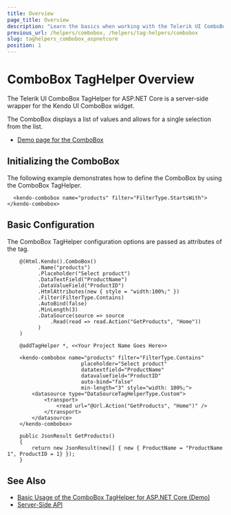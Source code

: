 ```yaml
---
title: Overview
page_title: Overview
description: "Learn the basics when working with the Telerik UI ComboBox TagHelper for ASP.NET Core (MVC 6 or ASP.NET Core MVC)."
previous_url: /helpers/combobox, /helpers/tag-helpers/combobox
slug: taghelpers_combobox_aspnetcore
position: 1
---
```


# ComboBox TagHelper Overview

The Telerik UI ComboBox TagHelper for ASP.NET Core is a server-side wrapper for the Kendo UI ComboBox widget.

The ComboBox displays a list of values and allows for a single selection from the list.

* [Demo page for the ComboBox](https://demos.telerik.com/aspnet-core/combobox/tag-helper)

## Initializing the ComboBox

The following example demonstrates how to define the ComboBox by using the ComboBox TagHelper.

      <kendo-combobox name="products" filter="FilterType.StartsWith"></kendo-combobox>

## Basic Configuration

The ComboBox TagHelper configuration options are passed as attributes of the tag.

```cshtml
    @(Html.Kendo().ComboBox()
          .Name("products")
          .Placeholder("Select product")
          .DataTextField("ProductName")
          .DataValueField("ProductID")
          .HtmlAttributes(new { style = "width:100%;" })
          .Filter(FilterType.Contains)
          .AutoBind(false)
          .MinLength(3)
          .DataSource(source => source
              .Read(read => read.Action("GetProducts", "Home"))
          )
    )
```
```tagHelper
    @addTagHelper *, <<Your Project Name Goes Here>>

    <kendo-combobox name="products" filter="FilterType.Contains"
                        placeholder="Select product"
                        datatextfield="ProductName"
                        datavaluefield="ProductID"
                        auto-bind="false"
                        min-length="3" style="width: 100%;">
        <datasource type="DataSourceTagHelperType.Custom">
            <transport>
                <read url="@Url.Action("GetProducts", "Home")" />
            </transport>
        </datasource>
    </kendo-combobox>
```
```Controller
    public JsonResult GetProducts()
    {
        return new JsonResult(new[] { new { ProductName = "ProductName 1", ProductID = 1} });
    }
```

## See Also

* [Basic Usage of the ComboBox TagHelper for ASP.NET Core (Demo)](https://demos.telerik.com/aspnet-core/combobox/tag-helper)
* [Server-Side API](/api/combobox)
